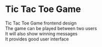 # Tic Tac Toe Game

Tic Tac Toe Game frontend design<br>
The game can be played between two users <br>
It will also show winning messages <br>
It provides good user interface 